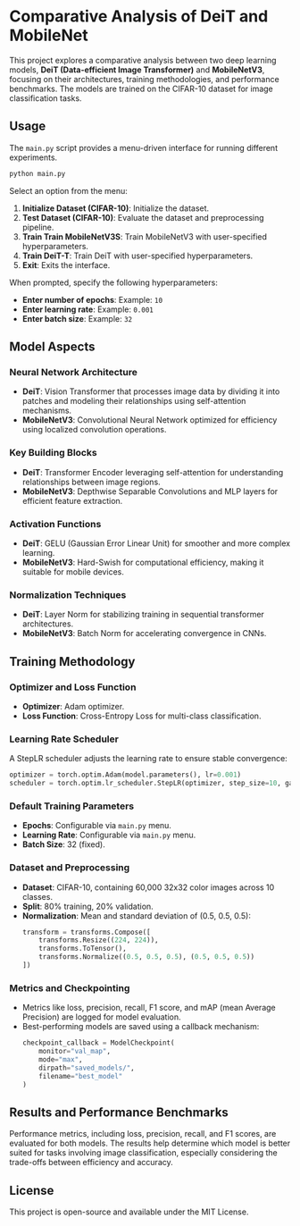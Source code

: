 # Comparative Analysis of DeiT and MobileNet

This project explores a comparative analysis between two deep learning models, **DeiT (Data-efficient Image Transformer)** and **MobileNetV3**, focusing on their architectures, training methodologies, and performance benchmarks. The models are trained on the CIFAR-10 dataset for image classification tasks.

## Usage

The `main.py` script provides a menu-driven interface for running different experiments.

```bash
python main.py
```

Select an option from the menu:
1. **Initialize Dataset (CIFAR-10)**: Initialize the dataset.
2. **Test Dataset (CIFAR-10)**: Evaluate the dataset and preprocessing pipeline.
3. **Train Train MobileNetV3S**: Train MobileNetV3 with user-specified hyperparameters.
4. **Train DeiT-T**: Train DeiT with user-specified hyperparameters.
5. **Exit**: Exits the interface.

When prompted, specify the following hyperparameters:
- **Enter number of epochs**: Example: `10`
- **Enter learning rate**: Example: `0.001`
- **Enter batch size**: Example: `32`

## Model Aspects

### Neural Network Architecture
- **DeiT**: Vision Transformer that processes image data by dividing it into patches and modeling their relationships using self-attention mechanisms.
- **MobileNetV3**: Convolutional Neural Network optimized for efficiency using localized convolution operations.

### Key Building Blocks
- **DeiT**: Transformer Encoder leveraging self-attention for understanding relationships between image regions.
- **MobileNetV3**: Depthwise Separable Convolutions and MLP layers for efficient feature extraction.

### Activation Functions
- **DeiT**: GELU (Gaussian Error Linear Unit) for smoother and more complex learning.
- **MobileNetV3**: Hard-Swish for computational efficiency, making it suitable for mobile devices.

### Normalization Techniques
- **DeiT**: Layer Norm for stabilizing training in sequential transformer architectures.
- **MobileNetV3**: Batch Norm for accelerating convergence in CNNs.

## Training Methodology

### Optimizer and Loss Function
- **Optimizer**: Adam optimizer.
- **Loss Function**: Cross-Entropy Loss for multi-class classification.

### Learning Rate Scheduler
A StepLR scheduler adjusts the learning rate to ensure stable convergence:
```python
optimizer = torch.optim.Adam(model.parameters(), lr=0.001)
scheduler = torch.optim.lr_scheduler.StepLR(optimizer, step_size=10, gamma=0.1)
```

### Default Training Parameters
- **Epochs**: Configurable via `main.py` menu.
- **Learning Rate**: Configurable via `main.py` menu.
- **Batch Size**: 32 (fixed).

### Dataset and Preprocessing
- **Dataset**: CIFAR-10, containing 60,000 32x32 color images across 10 classes.
- **Split**: 80% training, 20% validation.
- **Normalization**: Mean and standard deviation of (0.5, 0.5, 0.5):
  ```python
  transform = transforms.Compose([
      transforms.Resize((224, 224)),
      transforms.ToTensor(),
      transforms.Normalize((0.5, 0.5, 0.5), (0.5, 0.5, 0.5))
  ])
  ```

### Metrics and Checkpointing
- Metrics like loss, precision, recall, F1 score, and mAP (mean Average Precision) are logged for model evaluation.
- Best-performing models are saved using a callback mechanism:
  ```python
  checkpoint_callback = ModelCheckpoint(
      monitor="val_map",
      mode="max",
      dirpath="saved_models/",
      filename="best_model"
  )
  ```

## Results and Performance Benchmarks

Performance metrics, including loss, precision, recall, and F1 scores, are evaluated for both models. The results help determine which model is better suited for tasks involving image classification, especially considering the trade-offs between efficiency and accuracy.

## License
This project is open-source and available under the MIT License.
